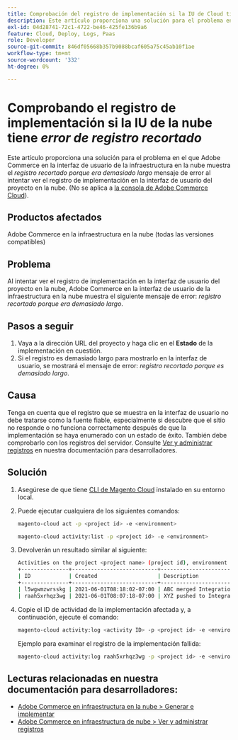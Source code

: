 ```yaml
---
title: Comprobación del registro de implementación si la IU de Cloud tiene el error "registro recortado"
description: Este artículo proporciona una solución para el problema en el que la interfaz de usuario de Adobe Commerce en la infraestructura en la nube muestra el mensaje de error *log snipped porque era demasiado largo* al intentar ver el registro de implementación en la interfaz de usuario del proyecto en la nube.
exl-id: 04d28741-72c1-4722-be46-425fe136b9a6
feature: Cloud, Deploy, Logs, Paas
role: Developer
source-git-commit: 846df05668b357b9088bcaf605a75c45ab10f1ae
workflow-type: tm+mt
source-wordcount: '332'
ht-degree: 0%

---
```


# Comprobando el registro de implementación si la IU de la nube tiene *error de registro recortado*

Este artículo proporciona una solución para el problema en el que Adobe Commerce en la interfaz de usuario de la infraestructura en la nube muestra el *registro recortado porque era demasiado largo* mensaje de error al intentar ver el registro de implementación en la interfaz de usuario del proyecto en la nube. (No se aplica a [la consola de Adobe Commerce Cloud](https://console.adobecommerce.com/)).

## Productos afectados

Adobe Commerce en la infraestructura en la nube (todas las versiones compatibles)

## Problema

Al intentar ver el registro de implementación en la interfaz de usuario del proyecto en la nube, Adobe Commerce en la interfaz de usuario de la infraestructura en la nube muestra el siguiente mensaje de error: *registro recortado porque era demasiado largo*.

## Pasos a seguir

1. Vaya a la dirección URL del proyecto y haga clic en el **Estado** de la implementación en cuestión.
1. Si el registro es demasiado largo para mostrarlo en la interfaz de usuario, se mostrará el mensaje de error: *registro recortado porque es demasiado largo*.

## Causa

Tenga en cuenta que el registro que se muestra en la interfaz de usuario no debe tratarse como la fuente fiable, especialmente si descubre que el sitio no responde o no funciona correctamente después de que la implementación se haya enumerado con un estado de éxito. También debe comprobarlo con los registros del servidor. Consulte [Ver y administrar registros](https://experienceleague.adobe.com/docs/commerce-cloud-service/user-guide/develop/test/log-locations.html) en nuestra documentación para desarrolladores.

## Solución

1. Asegúrese de que tiene [CLI de Magento Cloud](https://experienceleague.adobe.com/docs/commerce-cloud-service/user-guide/dev-tools/cloud-cli.html) instalado en su entorno local.
1. Puede ejecutar cualquiera de los siguientes comandos:

   ```bash
   magento-cloud act -p <project id> -e <environment>
   ```

   ```bash
   magento-cloud activity:list -p <project id> -e <environment>
   ```

1. Devolverán un resultado similar al siguiente:

   ```bash
   Activities on the project <project name> (project id), environment <environment>:
   +---------------+---------------------------+-------------------------------------+----------+----------+---------+
   | ID            | Created                   | Description                         | Progress | State    | Result  |
   +---------------+---------------------------+-------------------------------------+----------+----------+---------+
   | l5wgwmzwrsskg | 2021-06-01T08:18:02-07:00 | ABC merged Integration into Staging | 100%     | complete | success |
   | raah5xrhqz3wg | 2021-06-01T08:07:18-07:00 | XYZ pushed to Integration           | 100%     | complete | failure |
   ```

1. Copie el ID de actividad de la implementación afectada y, a continuación, ejecute el comando:

   ```bash
   magento-cloud activity:log <activity ID> -p <project id> -e <environment>
   ```

   Ejemplo para examinar el registro de la implementación fallida:

   ```bash
   magento-cloud activity:log raah5xrhqz3wg -p <project id> -e <environment>
   ```

## Lecturas relacionadas en nuestra documentación para desarrolladores:

* [Adobe Commerce en infraestructura en la nube > Generar e implementar](https://experienceleague.adobe.com/docs/commerce-cloud-service/user-guide/configure/env/configure-env-yaml.html)
* [Adobe Commerce en infraestructura de nube > Ver y administrar registros](https://experienceleague.adobe.com/docs/commerce-cloud-service/user-guide/develop/test/log-locations.html)
